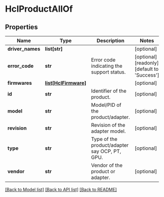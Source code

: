 # HclProductAllOf

## Properties
Name | Type | Description | Notes
------------ | ------------- | ------------- | -------------
**driver_names** | **list[str]** |  | [optional] 
**error_code** | **str** | Error code indicating the support status.   | [optional] [readonly] [default to 'Success']
**firmwares** | [**list[HclFirmware]**](HclFirmware.md) |  | [optional] 
**id** | **str** | Identifier of the product.   | [optional] 
**model** | **str** | Model/PID of the product/adapter.   | [optional] 
**revision** | **str** | Revision of the adapter model.   | [optional] 
**type** | **str** | Type of the product/adapter say OCP, PT, GPU.   | [optional] 
**vendor** | **str** | Vendor of the product or adapter.    | [optional] 

[[Back to Model list]](../README.md#documentation-for-models) [[Back to API list]](../README.md#documentation-for-api-endpoints) [[Back to README]](../README.md)


